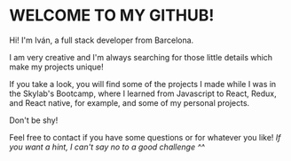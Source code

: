 # WELCOME TO MY GITHUB!

Hi! I'm Iván, a full stack developer from Barcelona.  


I am very creative and I'm always searching for those little details which make my projects unique!


If you take a look, you will find some of the projects I made while I was in the Skylab's Bootcamp, where I learned from Javascript to React, Redux, and React native, for example, and some of my personal projects. 


Don't be shy!


Feel free to contact if you have some questions or for whatever you like! 
_If you want a hint, I can't say no to a good challenge ^^_
